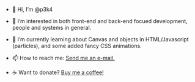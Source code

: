- 👋 Hi, I’m @p3k4
- 👀 I’m interested in both front-end and back-end focued development, people and systems in general.
- 🌱 I’m currently learning about Canvas and objects in HTML/Javascript (particles), and some added fancy CSS animations.
- 📫 How to reach me: [Send me an e-mail.](mailto:per.chr.vain@gmail.com)

- :coffee: Want to donate? [Buy me a coffee!](https://www.buymeacoffee.com/perchr)

<!---
p3k4/p3k4 is a ✨ special ✨ repository because its `README.md` (this file) appears on your GitHub profile.
You can click the Preview link to take a look at your changes.
--->
